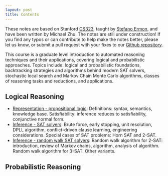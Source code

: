 ```yaml
---
layout: post
title: Contents
---
```


These notes are based on Stanford [CS323](http://cs.stanford.edu/~ermon/cs323/index.html), taught by [Stefano Ermon](http://cs.stanford.edu/~ermon/), and have been written by Michael Zhu. The notes are still under construction! If you find any typos or can contribute to help make the notes better, please let us know, or submit a pull request with your fixes to our [Github repository](https://github.com/ermongroup/cs323-notes).

This course is a graduate level introduction to automated reasoning techniques and their applications, covering logical and probabilistic approaches. Topics include: logical and probabilistic foundations, backtracking strategies and algorithms behind modern SAT solvers, stochastic local search and Markov Chain Monte Carlo algorithms, classes of reasoning tasks and reductions, and applications.


## Logical Reasoning

- [Representation - propositional logic](logic/representation/): Definitions: syntax, semantics, knowledge base. Satisfiability: inference reduces to satisfiability, conjunctive normal form.
- [Inference - SAT solvers](logic/inference/): Brute force, early stopping, unit resolution, DPLL algorithm, conflict-driven clause learning, engineering considerations. Special cases of SAT problems: Horn SAT and 2-SAT.
- [Inference - random walk SAT solvers](logic/random_walk/): Random walk algorithm for 2-SAT: introduction, review of Markov chains, algorithm, analysis of algorithm. Random walk algorithm for 3-SAT. Other variants.


## Probabilistic Reasoning
